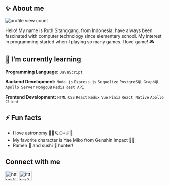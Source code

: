 ## ✨ About me

![profile view count](https://komarev.com/ghpvc/?username=lemonadesquash)

Hello! My name is Ruth Sitanggang, from Indonesia, have always been fascinated with computer technology since elementary school. My interest in programming started when I playing so many games. I love game! 🎮



## 🌱 I’m currently learning

**Programming Language:** `JavaScript`

**Backend Development:** `Node.js` `Express.js` `Sequelize` `PostgreSQL` `GraphQL` `Apollo Server` `MongoDB` `Redis` `Rest API`

**Frontend Development:** `HTML` `CSS` `React` `Redux` `Vue` `Pinia` `React Native` `Apollo Client`


## ⚡ Fun facts 

- I love astronomy 🔭🚀🪐🌕⭐️☄️🌌
- My favorite character is Yae Miko from Genshin Impact 🦊💖
- Ramen 🍜 and sushi 🍣 hunter!



## Connect with me

<a href="https://www.instagram.com/ruth.ds" target="blank"><img align="center" src="https://raw.githubusercontent.com/rahuldkjain/github-profile-readme-generator/master/src/images/icons/Social/instagram.svg" alt="https://www.instagram.com/ruth.ds" height="30" width="40" /></a>
<a href="https://www.linkedin.com/in/ruth-damayanti-sitanggang/" target="blank"><img align="center" src="https://raw.githubusercontent.com/rahuldkjain/github-profile-readme-generator/master/src/images/icons/Social/linked-in-alt.svg" alt="https://www.linkedin.com/in/ruth-damayanti-sitanggang/" height="30" width="40" /></a>


<!--
**lemonadesquash/lemonadesquash** is a ✨ _special_ ✨ repository because its `README.md` (this file) appears on your GitHub profile.

Here are some ideas to get you started:

- 🔭 I’m currently working on ...
- 🌱 I’m currently learning ...
- 👯 I’m looking to collaborate on ...
- 🤔 I’m looking for help with ...
- 💬 Ask me about ...
- 📫 How to reach me: ...
- 😄 Pronouns: ...
- ⚡ Fun fact: ...
-->
